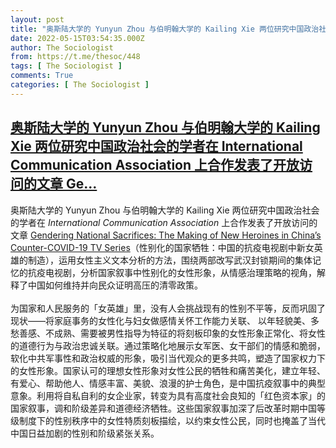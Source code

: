 ```yaml
---
layout: post
title: "奥斯陆大学的 Yunyun Zhou 与伯明翰大学的 Kailing Xie 两位研究中国政治社会的学者在 International Communication Association 上合作发表了开放访问的文章 Ge"
date: 2022-05-15T03:54:35.000Z
author: The Sociologist
from: https://t.me/thesoc/448
tags: [ The Sociologist ]
comments: True
categories: [ The Sociologist ]
---
```

<!--1652586875000-->
[奥斯陆大学的 Yunyun Zhou 与伯明翰大学的 Kailing Xie 两位研究中国政治社会的学者在 International Communication Association 上合作发表了开放访问的文章 Ge...](https://t.me/thesoc/448)
------

<div>
<p>奥斯陆大学的 Yunyun Zhou 与伯明翰大学的 Kailing Xie 两位研究中国政治社会的学者在 <i>International Communication Association</i> 上合作发表了开放访问的文章 <a href="https://academic.oup.com/ccc/advance-article/doi/10.1093/ccc/tcac014/6581505?login=false" target="_blank" rel="noopener" onclick="return confirm('Open this link?\n\n'+this.href);">Gendering National Sacrifices: The Making of New Heroines in China’s Counter-COVID-19 TV Series</a>（性别化的国家牺牲：中国的抗疫电视剧中新女英雄的制造），运用女性主义文本分析的方法，围绕两部改写武汉封锁期间的集体记忆的抗疫电视剧，分析国家叙事中性别化的女性形象，从情感治理策略的视角，解释了中国如何维持并向民众证明高压的清零政策。<br><br>为国家和人民服务的「女英雄」里，没有人会挑战现有的性别不平等，反而巩固了现状——将家庭事务的女性化与妇女做感情关怀工作能力关联、 以年轻貌美、多愁善感、不成熟、需要被男性指导为特征的将刻板印象的女性形象正常化、将女性的道德行为与政治忠诚关联。通过策略化地展示女军医、女干部们的情感和脆弱，软化中共军事性和政治权威的形象，吸引当代观众的更多共鸣，塑造了国家权力下的女性形象。国家认可的理想女性形象对女性公民的牺牲和痛苦美化，建立年轻、有爱心、帮助他人、情感丰富、美貌、浪漫的护士角色，是中国抗疫叙事中的典型意象。利用将自私自利的女企业家，转变为具有高度社会良知的「红色资本家」的国家叙事，调和阶级差异和道德经济牺牲。这些国家叙事加深了后改革时期中国等级制度下的性别秩序中的女性特质刻板描绘，以约束女性公民，同时也掩盖了当代中国日益加剧的性别和阶级紧张关系。</p>
</div>

